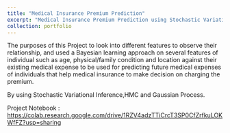 ```yaml
---
title: "Medical Insurance Premium Prediction"
excerpt: "Medical Insurance Premium Prediction using Stochastic Variational Inference and by using probalistic programming langauge Pyro<br/><img src='2.png' width='700' height='800' >"
collection: portfolio
---
```


The purposes of this Project to look into different features to observe their relationship, and used a Bayesian learning approach on several features of individual such as age, physical/family condition and location against their existing medical expense to be used for predicting future medical expenses of individuals that help medical insurance to make decision on charging the premium.

By using Stochastic Variational Inference,HMC and Gaussian Process.

Project Notebook : https://colab.research.google.com/drive/1RZV4adzTTiCrcT3SP0CfZrfkuLOKWfFZ?usp=sharing
